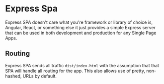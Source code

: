 # Express Spa

Express SPA doesn't care what you're framework or library of choice is, Angular,
React, or something else it just provides a simple Express server that can be used
in both development and production for any Single Page Apps.

## Routing
Express SPA sends all traffic `dist/index.html` with the assumption that that SPA
will handle all routing for the app. This also allows use of pretty, non-hashed,
URLs by default.
